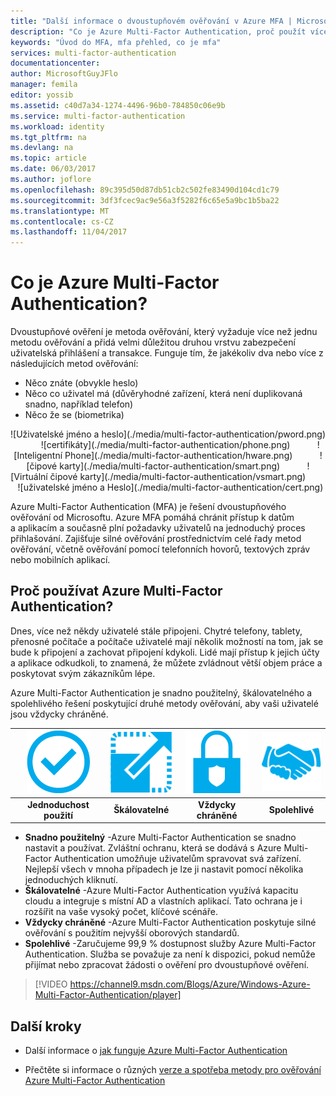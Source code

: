 ```yaml
---
title: "Další informace o dvoustupňovém ověřování v Azure MFA | Microsoft Docs"
description: "Co je Azure Multi-Factor Authentication, proč použít vícefaktorové ověřování, další informace o vícefaktorového ověřování klienta a různé metody a verze, které jsou k dispozici. "
keywords: "Úvod do MFA, mfa přehled, co je mfa"
services: multi-factor-authentication
documentationcenter: 
author: MicrosoftGuyJFlo
manager: femila
editor: yossib
ms.assetid: c40d7a34-1274-4496-96b0-784850c06e9b
ms.service: multi-factor-authentication
ms.workload: identity
ms.tgt_pltfrm: na
ms.devlang: na
ms.topic: article
ms.date: 06/03/2017
ms.author: joflore
ms.openlocfilehash: 89c395d50d87db51cb2c502fe83490d104cd1c79
ms.sourcegitcommit: 3df3fcec9ac9e56a3f5282f6c65e5a9bc1b5ba22
ms.translationtype: MT
ms.contentlocale: cs-CZ
ms.lasthandoff: 11/04/2017
---
```

# <a name="what-is-azure-multi-factor-authentication"></a>Co je Azure Multi-Factor Authentication?
Dvoustupňové ověření je metoda ověřování, který vyžaduje více než jednu metodu ověřování a přidá velmi důležitou druhou vrstvu zabezpečení uživatelská přihlášení a transakce. Funguje tím, že jakékoliv dva nebo více z následujících metod ověřování:

* Něco znáte (obvykle heslo)
* Něco co uživatel má (důvěryhodné zařízení, která není duplikovaná snadno, například telefon)
* Něco že se (biometrika)

<center>![Uživatelské jméno a heslo](./media/multi-factor-authentication/pword.png) &nbsp; &nbsp; &nbsp; &nbsp; &nbsp; ![certifikáty](./media/multi-factor-authentication/phone.png) &nbsp; &nbsp; &nbsp; &nbsp; &nbsp; ![Inteligentní Phone](./media/multi-factor-authentication/hware.png) &nbsp; &nbsp; &nbsp; &nbsp; &nbsp; ![čipové karty](./media/multi-factor-authentication/smart.png) &nbsp; &nbsp; &nbsp; &nbsp; &nbsp; ![Virtuální čipové karty](./media/multi-factor-authentication/vsmart.png) &nbsp; &nbsp; &nbsp; &nbsp; &nbsp; ![uživatelské jméno a Heslo](./media/multi-factor-authentication/cert.png)</center>

Azure Multi-Factor Authentication (MFA) je řešení dvoustupňového ověřování od Microsoftu. Azure MFA pomáhá chránit přístup k datům a aplikacím a současně plní požadavky uživatelů na jednoduchý proces přihlašování. Zajišťuje silné ověřování prostřednictvím celé řady metod ověřování, včetně ověřování pomocí telefonních hovorů, textových zpráv nebo mobilních aplikací.

## <a name="why-use-azure-multi-factor-authentication"></a>Proč používat Azure Multi-Factor Authentication?
Dnes, více než někdy uživatelé stále připojeni. Chytré telefony, tablety, přenosné počítače a počítače uživatelé mají několik možností na tom, jak se bude k připojení a zachovat připojení kdykoli. Lidé mají přístup k jejich účty a aplikace odkudkoli, to znamená, že můžete zvládnout větší objem práce a poskytovat svým zákazníkům lépe.

Azure Multi-Factor Authentication je snadno použitelný, škálovatelného a spolehlivého řešení poskytující druhé metody ověřování, aby vaši uživatelé jsou vždycky chráněné.

| ![Snadné použití](./media/multi-factor-authentication/simple.png) | ![Škálovatelné](./media/multi-factor-authentication/scalable.png) | ![Vždycky chráněné](./media/multi-factor-authentication/protected.png) | ![Spolehlivost](./media/multi-factor-authentication/reliable.png) |
|:---:|:---:|:---:|:---:|
| **Jednoduchost použití** |**Škálovatelné** |**Vždycky chráněné** |**Spolehlivé** |

* **Snadno použitelný** -Azure Multi-Factor Authentication se snadno nastavit a používat. Zvláštní ochranu, která se dodává s Azure Multi-Factor Authentication umožňuje uživatelům spravovat svá zařízení. Nejlepší všech v mnoha případech je lze ji nastavit pomocí několika jednoduchých kliknutí.
* **Škálovatelné** -Azure Multi-Factor Authentication využívá kapacitu cloudu a integruje s místní AD a vlastních aplikací. Tato ochrana je i rozšířit na vaše vysoký počet, klíčové scénáře.
* **Vždycky chráněné** -Azure Multi-Factor Authentication poskytuje silné ověřování s použitím nejvyšší oborových standardů.
* **Spolehlivé** -Zaručujeme 99,9 % dostupnost služby Azure Multi-Factor Authentication. Služba se považuje za není k dispozici, pokud nemůže přijímat nebo zpracovat žádosti o ověření pro dvoustupňové ověření.

> [!VIDEO https://channel9.msdn.com/Blogs/Azure/Windows-Azure-Multi-Factor-Authentication/player]


## <a name="next-steps"></a>Další kroky

- Další informace o [jak funguje Azure Multi-Factor Authentication](multi-factor-authentication-how-it-works.md)

- Přečtěte si informace o různých [verze a spotřeba metody pro ověřování Azure Multi-Factor Authentication](multi-factor-authentication-versions-plans.md)
